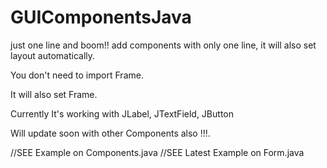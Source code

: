 # GUIComponentsJava
just one line and boom!! add components with only one line, it will also set layout automatically.

You don't need to import Frame.

It will also set Frame.

Currently It's working with JLabel, JTextField, JButton

Will update soon with other Components also !!!.

//SEE Example on Components.java
//SEE Latest Example on Form.java
